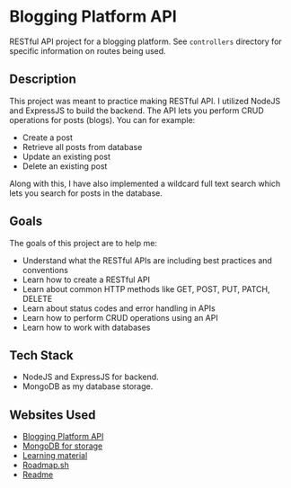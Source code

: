 
# Blogging Platform API

RESTful API project for a blogging platform. See ```controllers``` directory for specific information on routes being used.

## Description
This project was meant to practice making RESTful API. I utilized NodeJS and ExpressJS to build the backend. The API lets you perform CRUD operations for posts (blogs). You can for example:

- Create a post
- Retrieve all posts from database
- Update an existing post
- Delete an existing post

Along with this, I have also implemented a wildcard full text search which lets you search for posts in the database.

## Goals
The goals of this project are to help me:

- Understand what the RESTful APIs are including best practices and conventions
- Learn how to create a RESTful API
- Learn about common HTTP methods like GET, POST, PUT, PATCH, DELETE
- Learn about status codes and error handling in APIs
- Learn how to perform CRUD operations using an API
- Learn how to work with databases

## Tech Stack

- NodeJS and ExpressJS for backend. 
- MongoDB as my database storage.

## Websites Used
 - [Blogging Platform API](https://roadmap.sh/projects/blogging-platform-api)
 - [MongoDB for storage](https://www.mongodb.com/)
 - [Learning material](https://fullstackopen.com/en/)
 - [Roadmap.sh](https://roadmap.sh/roadmaps)
 - [Readme](https://readme.so/)
